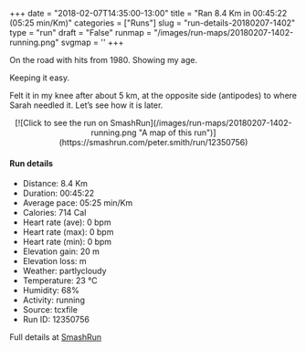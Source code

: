 +++
date = "2018-02-07T14:35:00-13:00"
title = "Ran 8.4 Km in 00:45:22 (05:25 min/Km)"
categories = ["Runs"]
slug = "run-details-20180207-1402"
type = "run"
draft = "False"
runmap = "/images/run-maps/20180207-1402-running.png"
svgmap = '<polyline points="0 54, 0 56, 1 58, 1 59, 1 59, 2 59, 3 58, 4 57, 8 53, 8 53, 9 52, 11 50, 13 48, 14 47, 15 47, 16 46, 18 45, 18 45, 21 44, 23 44, 24 44, 28 46, 29 46, 29 46, 31 43, 32 43, 33 43, 33 41, 34 40, 41 40, 46 41, 50 41, 53 41, 57 43, 59 45, 66 51, 67 52, 69 53, 74 54, 79 55, 82 55, 84 55, 89 53, 91 53, 91 54, 91 56, 91 57, 92 58, 95 59, 97 58, 98 59, 100 60, 99 59, 98 59, 97 59, 95 59, 94 59, 92 58, 91 57, 91 56, 91 55, 91 54, 91 53, 91 53, 85 55, 81 55, 76 55, 72 54, 68 52, 66 51, 57 43, 54 42, 50 41, 47 41, 39 40, 34 41, 33 41, 33 43, 31 45, 29 46, 28 46, 27 46, 25 45, 24 44, 23 44, 22 44, 20 45, 16 47, 13 49, 12 49, 11 50, 9 51, 8 52">'
+++

On the road with hits from 1980. Showing my age. 

Keeping it easy. 

Felt it in my knee after about 5 km, at the opposite side (antipodes) to where Sarah needled it. Let’s see how it is later. 

<!--more-->

<center>
[![Click to see the run on SmashRun](/images/run-maps/20180207-1402-running.png "A map of this run")](https://smashrun.com/peter.smith/run/12350756)
</center>

#### Run details

* Distance: 8.4 Km
* Duration: 00:45:22
* Average pace: 05:25 min/Km
* Calories: 714 Cal
* Heart rate (ave): 0 bpm
* Heart rate (max): 0 bpm
* Heart rate (min): 0 bpm
* Elevation gain: 20 m
* Elevation loss:  m
* Weather: partlycloudy
* Temperature: 23 &deg;C
* Humidity: 68%
* Activity: running
* Source: tcxfile
* Run ID: 12350756

Full details at [SmashRun](https://smashrun.com/peter.smith/run/12350756)
